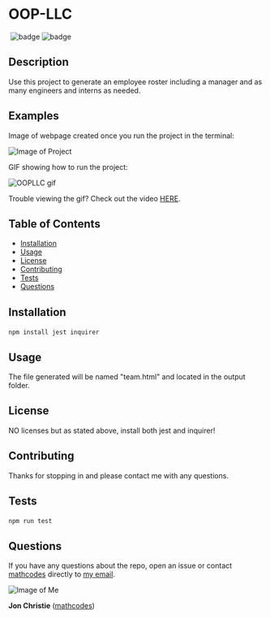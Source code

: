 
# OOP-LLC
​
![badge](https://img.shields.io/badge/Dependency-Jest-blue) ![badge](https://img.shields.io/badge/Dependency-Inquirer-orange)
​
## Description
Use this project to generate an employee roster including a manager and as many engineers and interns as needed.
​
## Examples

Image of webpage created once you run the project in the terminal:

![Image of Project](https://github.com/mathcodes/OOP-LLC/blob/master/Develop/Assets/OOPLLC.png)

GIF showing how to run the project:

![OOPLLC gif](https://github.com/mathcodes/OOP-LLC/blob/master/Develop/Assets/OOPLLClg.gif)

Trouble viewing the gif? Check out the video [HERE](https://www.youtube.com/watch_popup?v=1gb0uLXVMhA&vq=hd1080).

## Table of Contents
- [Installation](#installation)
- [Usage](#usage)
- [License](#license)
- [Contributing](#contributing)
- [Tests](#tests)
- [Questions](#questions)
 
## Installation
``` npm install jest inquirer ``` 
​
## Usage
The file generated will be named "team.html" and located in the output folder. 
​
## License
NO licenses but as stated above, install both jest and inquirer!
​
## Contributing
Thanks for stopping in and please contact me with any questions.
​
## Tests
``` npm run test ```
​
## Questions
If you have any questions about the repo, open an issue or contact [mathcodes](https://github.com/mathcodes) directly to <a href="mailto:jonpchristie@gmail.com">my email</a>.

![Image of Me](https://avatars0.githubusercontent.com/u/17928947?v=4)

__Jon Christie__ ([mathcodes](https://github.com/mathcodes))
